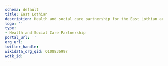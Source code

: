 ```yaml
---
schema: default
title: East Lothian
description: Health and social care partnership for the East Lothian area
logo: ''
type:
- Health and Social Care Partnership
portal_url: ''
org_url: 
twitter_handle: 
wikidata_org_qid: Q108836997
wdtk_id: 
---
```

